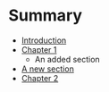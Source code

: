 # Summary

* [Introduction](README.md)
* [Chapter 1](chapter_1.md)
   * An added section
* [A new section](a_new_section.md)
* [Chapter 2](chapter_2.md)

